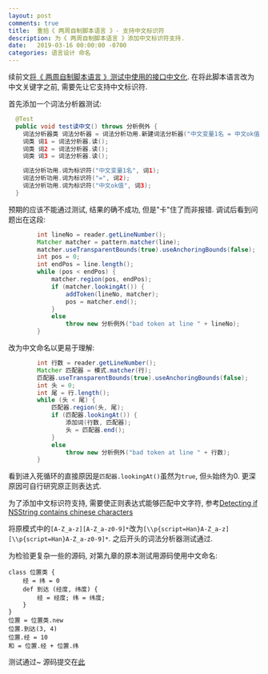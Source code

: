 ```yaml
---
layout: post
comments: true
title:  重拾《 两周自制脚本语言 》- 支持中文标识符
description: 为《 两周自制脚本语言 》添加中文标识符支持.
date:   2019-03-16 00:00:00 -0700
categories: 语言设计 命名
---
```


续前文[将《 两周自制脚本语言 》测试中使用的接口中文化](https://zhuanlan.zhihu.com/p/59418720). 在将此脚本语言改为中文关键字之前, 需要先让它支持中文标识符.

首先添加一个词法分析器测试:
```java
  @Test
  public void test读中文() throws 分析例外 {
    词法分析器类 词法分析器 = 词法分析功用.新建词法分析器("中文变量1名 = 中文ok值");
    词类 词1 = 词法分析器.读();
    词类 词2 = 词法分析器.读();
    词类 词3 = 词法分析器.读();

    词法分析功用.词为标识符("中文变量1名", 词1);
    词法分析功用.词为标识符("=", 词2);
    词法分析功用.词为标识符("中文ok值", 词3);
  }
```
预期的应该不能通过测试, 结果的确不成功, 但是"卡"住了而非报错. 调试后看到问题出在这段:
```java
        int lineNo = reader.getLineNumber();
        Matcher matcher = pattern.matcher(line);
        matcher.useTransparentBounds(true).useAnchoringBounds(false);
        int pos = 0;
        int endPos = line.length();
        while (pos < endPos) {
            matcher.region(pos, endPos);
            if (matcher.lookingAt()) {
                addToken(lineNo, matcher);
                pos = matcher.end();
            }
            else
                throw new 分析例外("bad token at line " + lineNo);
        }
```
改为中文命名以更易于理解:
```java
        int 行数 = reader.getLineNumber();
        Matcher 匹配器 = 模式.matcher(行);
        匹配器.useTransparentBounds(true).useAnchoringBounds(false);
        int 头 = 0;
        int 尾 = 行.length();
        while (头 < 尾) {
            匹配器.region(头, 尾);
            if (匹配器.lookingAt()) {
                添加词(行数, 匹配器);
                头 = 匹配器.end();
            }
            else
                throw new 分析例外("bad token at line " + 行数);
        }
```
看到进入死循环的直接原因是`匹配器.lookingAt()`虽然为`true`, 但`头`始终为0. 更深原因可自行研究原正则表达式.

为了添加中文标识符支持, 需要使正则表达式能够匹配中文字符, 参考[Detecting if NSString contains chinese characters](https://stackoverflow.com/questions/11897531/detecting-if-nsstring-contains-chinese-characters/11898220#11898220)

将原模式中的`[A-Z_a-z][A-Z_a-z0-9]*`改为`[\\p{script=Han}A-Z_a-z][\\p{script=Han}A-Z_a-z0-9]*`. 之后开头的词法分析器测试通过.

为检验更复杂一些的源码, 对第九章的原本测试用源码使用中文命名:
```
class 位置类 {
    经 = 纬 = 0
    def 到达 (经度, 纬度) {
        经 = 经度; 纬 = 纬度;
    }
}
位置 = 位置类.new
位置.到达(3, 4)
位置.经 = 10
和 = 位置.经 + 位置.纬
```
测试通过~ 源码提交在[此](https://github.com/program-in-chinese/stone/commit/ca0c6715dcc1c43eb30082e266ab17bcada076b8)